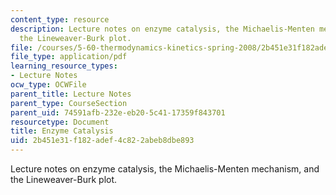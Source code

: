 ```yaml
---
content_type: resource
description: Lecture notes on enzyme catalysis, the Michaelis-Menten mechanism, and
  the Lineweaver-Burk plot.
file: /courses/5-60-thermodynamics-kinetics-spring-2008/2b451e31f182adef4c822abeb8dbe893_lec_35.pdf
file_type: application/pdf
learning_resource_types:
- Lecture Notes
ocw_type: OCWFile
parent_title: Lecture Notes
parent_type: CourseSection
parent_uid: 74591afb-232e-eb20-5c41-17359f843701
resourcetype: Document
title: Enzyme Catalysis
uid: 2b451e31-f182-adef-4c82-2abeb8dbe893
---
```

Lecture notes on enzyme catalysis, the Michaelis-Menten mechanism, and the Lineweaver-Burk plot.

